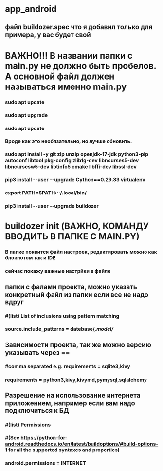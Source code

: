 # app_android
## файл buildozer.spec что я добавил только для примера, у вас будет свой

# ВАЖНО!!! В названии папки с main.py не должно быть пробелов. А основной файл должен называться именно main.py
### sudo apt update

### sudo apt upgrade
### sudo apt update
### Вроде как это необязательно, но лучше обновить.

### sudo apt install -y git zip unzip openjdk-17-jdk python3-pip autoconf libtool pkg-config zlib1g-dev libncurses5-dev libncursesw5-dev libtinfo5 cmake libffi-dev libssl-dev
### pip3 install --user --upgrade Cython==0.29.33 virtualenv 
### export PATH=$PATH:~/.local/bin/
### pip3 install --user --upgrade buildozer

# buildozer init  (ВАЖНО, КОМАНДУ ВВОДИТЬ В ПАПКЕ С MAIN.PY)

### В папке появится файл настроек, редактировать можно как блокнотом так и IDE
### cейчас покажу важные настрйки в файле

## папки с фалами проекта, можно указать конкретный файл из папки если все не надо вдруг
### #(list) List of inclusions using pattern matching
### source.include_patterns = datebase/*,model/*

## Зависимости проекта, так же можно версию указывать через ==
### #comma separated e.g. requirements = sqlite3,kivy
### requirements = python3,kivy,kivymd,pymysql,sqlalchemy

## Разрешение на использование интернета приложением, например если вам надо подключиться к БД
### #(list) Permissions
### #(See https://python-for-android.readthedocs.io/en/latest/buildoptions/#build-options-1 for all the supported syntaxes and properties)
### android.permissions = INTERNET
